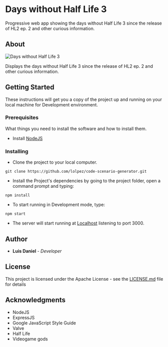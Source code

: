 # Days without Half Life 3
Progressive web app showing the days without Half Life 3 since the release of HL2 ep. 2 and other curious information.
## About
<img src="https://raw.githubusercontent.com/lolpez/days-without-Half-Life-3/master/public/img/dwhl3-logo.jpg" alt="Days without Half Life 3"/>

Displays the days without Half Life 3 since the release of HL2 ep. 2 and other curious information.

## Getting Started
These instructions will get you a copy of the project up and running on your local machine for Development environment.

### Prerequisites
What things you need to install the software and how to install them.

* Install [NodeJS](https://nodejs.org)

### Installing
* Clone the project to your local computer.
```
git clone https://github.com/lolpez/code-scenario-generator.git
```
* Install the Project's dependencies by going to the project folder, open a command prompt and typing:
```
npm install
```
* To start running in Development mode, type:
```
npm start
```
* The server will start running at [Localhost](http://localhost:3000) listening to port 3000.

## Author
* **Luis Daniel** - *Developer*

## License
This project is licensed under the Apache License - see the [LICENSE.md](LICENSE) file for details

## Acknowledgments

* NodeJS
* ExpressJS
* Google JavaScript Style Guide
* Valve
* Half Life
* Videogame gods
